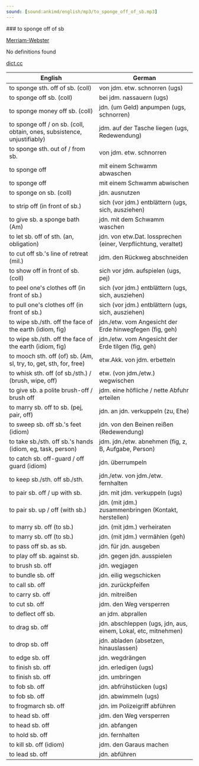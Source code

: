 ```yaml
---
sound: [sound:ankimd/english/mp3/to_sponge_off_of_sb.mp3]
---
```


\### to sponge off of sb

[Merriam-Webster](https://www.merriam-webster.com/dictionary/to+sponge+off+of+sb)

No definitions found

[dict.cc](https://www.dict.cc/to+sponge+off+of+sb)

| English        | German       |
| -------------- | ------------ |
| to sponge sth. off of sb. (coll) | von jdm. etw. schnorren (ugs) |
| to sponge off sb. (coll) | bei jdm. nassauern (ugs) |
| to sponge money off sb. (coll) | jdn. (um Geld) anpumpen (ugs, schnorren) |
| to sponge off / on sb. (coll, obtain, ones, subsistence, unjustifiably) | jdm. auf der Tasche liegen (ugs, Redewendung) |
| to sponge sth. out of / from sb. | von jdm. etw. schnorren |
| to sponge off | mit einem Schwamm abwaschen |
| to sponge off | mit einem Schwamm abwischen |
| to sponge on sb. (coll) | jdn. ausnutzen |
| to strip off (in front of sb.) | sich (vor jdm.) entblättern (ugs, sich, ausziehen) |
| to give sb. a sponge bath (Am) | jdn. mit dem Schwamm waschen |
| to let sb. off of sth. (an, obligation) | jdn. von etw.Dat. lossprechen (einer, Verpflichtung, veraltet) |
| to cut off sb.'s line of retreat (mil.) | jdm. den Rückweg abschneiden |
| to show off in front of sb. (coll) | sich vor jdm. aufspielen (ugs, pej) |
| to peel one's clothes off (in front of sb.) | sich (vor jdm.) entblättern (ugs, sich, ausziehen) |
| to pull one's clothes off (in front of sb.) | sich (vor jdm.) entblättern (ugs, sich, ausziehen) |
| to wipe sb./sth. off the face of the earth (idiom, fig) | jdn./etw. vom Angesicht der Erde hinwegfegen (fig, geh) |
| to wipe sb./sth. off the face of the earth (idiom, fig) | jdn./etw. vom Angesicht der Erde tilgen (fig, geh) |
| to mooch sth. off (of) sb. (Am, sl, try, to, get, sth, for, free) | etw.Akk. von jdm. erbetteln |
| to whisk sth. off (of sb./sth.) / (brush, wipe, off) | etw. (von jdm./etw.) wegwischen |
| to give sb. a polite brush-off / brush off | jdm. eine höfliche / nette Abfuhr erteilen |
| to marry sb. off to sb. (pej, pair, off) | jdn. an jdn. verkuppeln (zu, Ehe) |
| to sweep sb. off sb.'s feet (idiom) | jdn. von den Beinen reißen (Redewendung) |
| to take sb./sth. off sb.'s hands (idiom, eg, task, person) | jdm. jdn./etw. abnehmen (fig, z, B, Aufgabe, Person) |
| to catch sb. off-guard / off guard (idiom) | jdn. überrumpeln |
| to keep sb./sth. off sb./sth. | jdn./etw. von jdm./etw. fernhalten |
| to pair sb. off / up with sb. | jdn. mit jdm. verkuppeln (ugs) |
| to pair sb. up / off (with sb.) | jdn. (mit jdm.) zusammenbringen (Kontakt, herstellen) |
| to marry sb. off (to sb.) | jdn. (mit jdm.) verheiraten |
| to marry sb. off (to sb.) | jdn. (mit jdm.) vermählen (geh) |
| to pass off sb. as sb. | jdn. für jdn. ausgeben |
| to play off sb. against sb. | jdn. gegen jdn. ausspielen |
| to brush sb. off | jdn. wegjagen |
| to bundle sb. off | jdn. eilig wegschicken |
| to call sb. off | jdn. zurückpfeifen |
| to carry sb. off | jdn. mitreißen |
| to cut sb. off | jdm. den Weg versperren |
| to deflect off sb. | an jdm. abprallen |
| to drag sb. off | jdn. abschleppen (ugs, jdn, aus, einem, Lokal, etc, mitnehmen) |
| to drop sb. off | jdn. abladen (absetzen, hinauslassen) |
| to edge sb. off | jdn. wegdrängen |
| to finish sb. off | jdn. erledigen (ugs) |
| to finish sb. off | jdn. umbringen |
| to fob sb. off | jdn. abfrühstücken (ugs) |
| to fob sb. off | jdn. abwimmeln (ugs) |
| to frogmarch sb. off | jdn. im Polizeigriff abführen |
| to head sb. off | jdm. den Weg versperren |
| to head sb. off | jdn. abfangen |
| to hold sb. off | jdn. fernhalten |
| to kill sb. off (idiom) | jdm. den Garaus machen |
| to lead sb. off | jdn. abführen |
